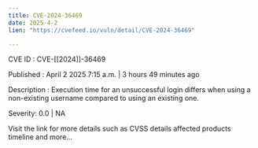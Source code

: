 ```yaml
---
title: CVE-2024-36469
date: 2025-4-2
lien: "https://cvefeed.io/vuln/detail/CVE-2024-36469"

---
```


CVE ID : CVE-[[2024]]-36469

Published :  April 2
2025
7:15 a.m. | 3 hours
49 minutes ago

Description : Execution time for an unsuccessful login differs when using a non-existing username compared to using an existing one.

Severity: 0.0 | NA

Visit the link for more details
such as CVSS details
affected products
timeline
and more...
